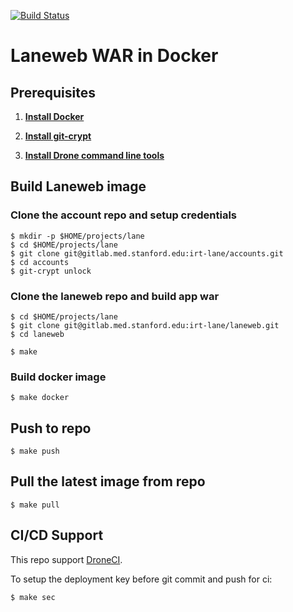 [![Build Status](https://drone.med.stanford.edu/api/badges/irt-lane/laneweb/status.svg)](https://drone.med.stanford.edu/irt-lane/laneweb)

# Laneweb WAR in Docker

## Prerequisites

1. **[Install Docker](https://www.docker.com/products/docker)**

1. **[Install git-crypt](https://github.com/AGWA/git-crypt)**

1. **[Install Drone command line tools](http://readme.drone.io/devs/cli/)**

## Build Laneweb image

### Clone the account repo and setup credentials

```
$ mkdir -p $HOME/projects/lane
$ cd $HOME/projects/lane
$ git clone git@gitlab.med.stanford.edu:irt-lane/accounts.git
$ cd accounts
$ git-crypt unlock
```
### Clone the laneweb repo and build app war
    
```
$ cd $HOME/projects/lane
$ git clone git@gitlab.med.stanford.edu:irt-lane/laneweb.git
$ cd laneweb

$ make
```

### Build docker image
    
```
$ make docker
```

## Push to repo

```
$ make push
```

## Pull the latest image from repo

```
$ make pull
```

## CI/CD Support

This repo support [DroneCI](https://drone.med.stanford.edu/irt-lane/laneweb).

To setup the deployment key before git commit and push for ci:

```
$ make sec
```
